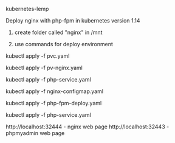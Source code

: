 kubernetes-lemp


Deploy nginx with php-fpm in kubernetes version 1.14

1) create folder called "nginx" in /mnt

2) use commands for deploy environment

kubectl apply -f pvc.yaml

kubectl apply -f pv-nginx.yaml

kubectl apply -f php-service.yaml

kubectl apply -f nginx-configmap.yaml

kubectl apply -f php-fpm-deploy.yaml

kubectl apply -f php-service.yaml

http://localhost:32444 - nginx web page
http://localhost:32443 - phpmyadmin web page
